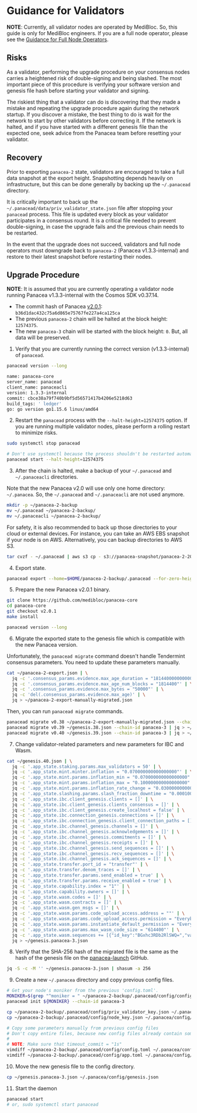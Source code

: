 # Guidance for Validators

**NOTE**:
Currently, all validator nodes are operated by MediBloc. So, this guide is only for MediBloc engineers.
If you are a full node operator, please see the [Guidance for Full Node Operators](upgrade-fullnode.md).


## Risks

As a validator, performing the upgrade procedure on your consensus nodes carries a heightened risk of double-signing and being slashed.
The most important piece of this procedure is verifying your software version and genesis file hash before starting your validator and signing.

The riskiest thing that a validator can do is discovering that they made a mistake and repeating the upgrade procedure again during the network startup.
If you discover a mistake, the best thing to do is wait for the network to start by other validators before correcting it.
If the network is halted, and if you have started with a different genesis file than the expected one,
seek advice from the Panacea team before resetting your validator.

## Recovery

Prior to exporting `panacea-2` state, validators are encouraged to take a full data snapshot at the export height.
Snapshotting depends heavily on infrastructure, but this can be done generally by backing up the `~/.panacead` directory.

It is critically important to back up the `~/.panacead/data/priv_validator_state.json` file after stopping your `panacead` process.
This file is updated every block as your validator participates in a consensus round.
It is a critical file needed to prevent double-signing, in case the upgrade fails and the previous chain needs to be restarted.

In the event that the upgrade does not succeed, validators and full node operators must downgrade back to `panacea-2` (Panacea v1.3.3-internal)
and restore to their latest snapshot before restarting their nodes.

## Upgrade Procedure

**NOTE**: It is assumed that you are currently operating a validator node running Panacea v1.3.3-internal with the Cosmos SDK v0.37.14.

- The commit hash of Panacea [v2.0.1](https://github.com/medibloc/panacea-core/releases/tag/v2.0.1): `b36d1dac432c75a6d865e75767fe227a4ca125ca`
- The previous `panacea-2` chain will be halted at the block height: `12574375`.
- The new `panacea-3` chain will be started with the block height: `0`. But, all data will be preserved.

1. Verify that you are currently running the correct version (v1.3.3-internal) of `panacead`.
```bash
panacead version --long

name: panacea-core
server_name: panacead
client_name: panaceacli
version: 1.3.3-internal
commit: cbce38a79f740b9bf5d56571417b4206e5218d63
build_tags: ' ledger'
go: go version go1.15.6 linux/amd64
```

2. Restart the `panacead` process with the `--halt-height=12574375` option.
   If you are running multiple validator nodes, please perform a rolling restart to minimize risks.
```bash
sudo systemctl stop panacead

# Don't use systemctl because the process shouldn't be restarted automatically after being halted.
panacead start --halt-height=12574375
```

3. After the chain is halted, make a backup of your `~/.panacead` and `~/.panaceacli` directories.

Note that the new Panacea v2.0 will use only one home directory: `~/.panacea`.
So, the `~/.panacead` and `~/.panaceacli` are not used anymore.
```bash
mkdir -p ~/panacea-2-backup
mv ~/.panacead ~/panacea-2-backup/
mv ~/.panaceacli ~/panacea-2-backup/
```

For safety, it is also recommended to back up those directories to your cloud or external devices.
For instance, you can take an AWS EBS snapshot if your node is on AWS.
Alternatively, you can backup directories to AWS S3.
```bash
tar cvzf - ~/.panacead | aws s3 cp - s3://panacea-snapshot/panacea-2-2021xxxx-v1.3.3.tar.gz
```

4. Export state.
```bash
panacead export --home=$HOME/panacea-2-backup/.panacead --for-zero-height --height=<H> > ~/panacea-2-export.json
```

5. Prepare the new Panacea v2.0.1 binary.
```bash
git clone https://github.com/medibloc/panacea-core
cd panacea-core
git checkout v2.0.1
make install

panacead version --long
```

6. Migrate the exported state to the genesis file which is compatible with the new Panacea version.

Unfortunately, the `panacead migrate` command doesn't handle Tendermint consensus parameters. You need to update these parameters manually.
```bash
cat ~/panacea-2-export.json | \
  jq -c '.consensus_params.evidence.max_age_duration = "1814400000000000"' | \
  jq -c '.consensus_params.evidence.max_age_num_blocks = "1814400"' | \
  jq -c '.consensus_params.evidence.max_bytes = "50000"' | \
  jq -c 'del(.consensus_params.evidence.max_age)' | \
  jq > ~/panacea-2-export-manually-migrated.json
```
Then, you can run `panacead migrate` commands.
```bash
panacead migrate v0.38 ~/panacea-2-export-manually-migrated.json --chain-id panacea-3 | jq > ~/genesis.38.json
panacead migrate v0.39 ~/genesis.38.json --chain-id panacea-3 | jq > ~/genesis.39.json
panacead migrate v0.40 ~/genesis.39.json --chain-id panacea-3 | jq > ~/genesis.40.json
```

7. Change validator-related parameters and new parameters for IBC and Wasm.
```bash
cat ~/genesis.40.json | \
  jq -c '.app_state.staking.params.max_validators = 50' | \
  jq -c '.app_state.mint.minter.inflation = "0.070000000000000000"' | \
  jq -c '.app_state.mint.params.inflation_min = "0.070000000000000000"' | \
  jq -c '.app_state.mint.params.inflation_max = "0.100000000000000000"' | \
  jq -c '.app_state.mint.params.inflation_rate_change = "0.030000000000000000"' | \
  jq -c '.app_state.slashing.params.slash_fraction_downtime = "0.000100000000000000"' | \
  jq -c '.app_state.ibc.client_genesis.clients = []' | \
  jq -c '.app_state.ibc.client_genesis.clients_consensus = []' | \
  jq -c '.app_state.ibc.client_genesis.create_localhost = false' | \
  jq -c '.app_state.ibc.connection_genesis.connections = []' | \
  jq -c '.app_state.ibc.connection_genesis.client_connection_paths = []' | \
  jq -c '.app_state.ibc.channel_genesis.channels = []' | \
  jq -c '.app_state.ibc.channel_genesis.acknowledgements = []' | \
  jq -c '.app_state.ibc.channel_genesis.commitments = []' | \
  jq -c '.app_state.ibc.channel_genesis.receipts = []' | \
  jq -c '.app_state.ibc.channel_genesis.send_sequences = []' | \
  jq -c '.app_state.ibc.channel_genesis.recv_sequences = []' | \
  jq -c '.app_state.ibc.channel_genesis.ack_sequences = []' | \
  jq -c '.app_state.transfer.port_id = "transfer"' | \
  jq -c '.app_state.transfer.denom_traces = []' | \
  jq -c '.app_state.transfer.params.send_enabled = true' | \
  jq -c '.app_state.transfer.params.receive_enabled = true' | \
  jq -c '.app_state.capability.index = "1"' | \
  jq -c '.app_state.capability.owners = []' | \
  jq -c '.app_state.wasm.codes = []' | \
  jq -c '.app_state.wasm.contracts = []' | \
  jq -c '.app_state.wasm.gen_msgs = []' | \
  jq -c '.app_state.wasm.params.code_upload_access.address = ""' | \
  jq -c '.app_state.wasm.params.code_upload_access.permission = "Everybody"' | \
  jq -c '.app_state.wasm.params.instantiate_default_permission = "Everybody"' | \
  jq -c '.app_state.wasm.params.max_wasm_code_size = "614400"' | \
  jq -c '.app_state.wasm.sequences += [{"id_key":"BGxhc3RDb2RlSWQ=","value":"1"},{"id_key":"BGxhc3RDb250cmFjdElk","value":"1"}]' | \
  jq > ~/genesis.panacea-3.json
````

8. Verify that the SHA-256 hash of the migrated file is the same as the hash of the genesis file
   on the [panacea-launch](https://github.com/medibloc/panacea-launch/panacea-3/genesis.json) GitHub.
```bash
jq -S -c -M '' ~/genesis.panacea-3.json | shasum -a 256
```

9. Create a new `~/.panacea` directory and copy previous config files.
```bash
# Get your node's moniker from the previous 'config.toml'.
MONIKER=$(grep "^moniker = " ~/panacea-2-backup/.panacead/config/config.toml | awk '{print $3}' | sed 's|"||g')
panacead init ${MONIKER} --chain-id panacea-3

cp ~/panacea-2-backup/.panacead/config/priv_validator_key.json ~/.panacea/config/
cp ~/panacea-2-backup/.panacead/config/node_key.json ~/.panacea/config/

# Copy some parameters manually from previous config files
# Don't copy entire files, because new config files already contain some parameters that are newly introduced.
#
# NOTE: Make sure that timeout_commit = "1s"
vimdiff ~/panacea-2-backup/.panacead/config/config.toml ~/.panacea/config/config.toml
vimdiff ~/panacea-2-backup/.panacead/config/app.toml ~/.panacea/config/app.toml
```

10. Move the new genesis file to the config directory.
```bash
cp ~/genesis.panacea-3.json ~/.panacea/config/genesis.json
```

11. Start the daemon
```bash
panacead start
# or, sudo systemctl start panacead
```
